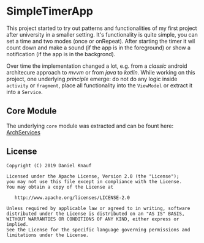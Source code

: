 # SimpleTimerApp

This project started to try out patterns and functionalities of my first project after university in a smaller setting.
It's functionality is quite simple, you can set a time and two modes (once or onRepeat). After starting the timer it wil count down and make a sound (if the app is in the foreground) or show a notification (if the app is in the backgrond). 

Over time the implementation changed a lot, e.g. from a _classic_ android architecure approach to _mvvm_ or from _java_ to _kotlin_. While working on this project, one underlying _principle_ emerge: do not do any logic inside `activity` or `fragment`, place all functionality into the `ViewModel` or extract it into a `Service`.

## Core Module

The underlying `core` module was extracted and can be fount here: [ArchServices](https://github.com/DanielKnauf/ArchServices) 


## License
```
Copyright (C) 2019 Daniel Knauf

Licensed under the Apache License, Version 2.0 (the "License");
you may not use this file except in compliance with the License.
You may obtain a copy of the License at

   http://www.apache.org/licenses/LICENSE-2.0

Unless required by applicable law or agreed to in writing, software
distributed under the License is distributed on an "AS IS" BASIS,
WITHOUT WARRANTIES OR CONDITIONS OF ANY KIND, either express or implied.
See the License for the specific language governing permissions and
limitations under the License.
```
